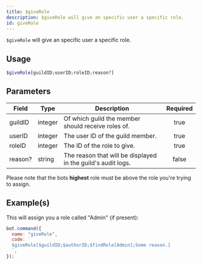 ```yaml
---
title: $giveRole
description: $giveRole will give an specific user a specific role.
id: giveRole
---
```


`$giveRole` will give an specific user a specific role.

## Usage

```php
$giveRole[guildID;userID;roleID;reason?]
```

## Parameters

| Field   | Type    | Description                                                  | Required |
| ------- | ------- | ------------------------------------------------------------ | :------: |
| guildID | integer | Of which guild the member should receive roles of.           |   true   |
| userID  | integer | The user ID of the guild member.                             |   true   |
| roleID  | integer | The ID of the role to give.                                  |   true   |
| reason? | string  | The reason that will be displayed in the guild's audit logs. |  false   |

Please note that the bots **highest** role must be above the role you're trying to assign.

## Example(s)

This will assign you a role called "Admin" (if present):

```javascript
bot.command({
  name: "giveRole",
  code: `
  $giveRole[$guildID;$authorID;$findRole[Admin];Some reason.]
  `,
});
```
